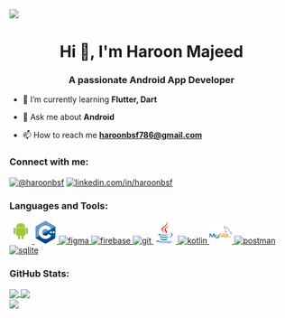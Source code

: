 <a>
  <img src="https://github.com/user-attachments/assets/41506c87-d980-4f18-9d89-3f5515956fa6" />
</a>

<h1 align="center">Hi 👋, I'm Haroon Majeed</h1>
<h3 align="center">A passionate Android App Developer</h3>


- 🌱 I’m currently learning **Flutter, Dart**

- 💬 Ask me about **Android**

- 📫 How to reach me **haroonbsf786@gmail.com**

<h3 align="left">Connect with me:</h3>
<p align="left">
<a href="https://twitter.com/@haroonbsf" target="blank"><img align="center" src="https://raw.githubusercontent.com/rahuldkjain/github-profile-readme-generator/master/src/images/icons/Social/twitter.svg" alt="@haroonbsf" height="30" width="40" /></a>
<a href="https://linkedin.com/in/linkedin.com/in/haroonbsf" target="blank"><img align="center" src="https://raw.githubusercontent.com/rahuldkjain/github-profile-readme-generator/master/src/images/icons/Social/linked-in-alt.svg" alt="linkedin.com/in/haroonbsf" height="30" width="40" /></a>
</p>

<h3 align="left">Languages and Tools:</h3>
<p align="left"> <a href="https://developer.android.com" target="_blank" rel="noreferrer"> <img src="https://raw.githubusercontent.com/devicons/devicon/master/icons/android/android-original-wordmark.svg" alt="android" width="40" height="40"/> </a> <a href="https://www.w3schools.com/cpp/" target="_blank" rel="noreferrer"> <img src="https://raw.githubusercontent.com/devicons/devicon/master/icons/cplusplus/cplusplus-original.svg" alt="cplusplus" width="40" height="40"/> </a> <a href="https://www.figma.com/" target="_blank" rel="noreferrer"> <img src="https://www.vectorlogo.zone/logos/figma/figma-icon.svg" alt="figma" width="40" height="40"/> </a> <a href="https://firebase.google.com/" target="_blank" rel="noreferrer"> <img src="https://www.vectorlogo.zone/logos/firebase/firebase-icon.svg" alt="firebase" width="40" height="40"/> </a> <a href="https://git-scm.com/" target="_blank" rel="noreferrer"> <img src="https://www.vectorlogo.zone/logos/git-scm/git-scm-icon.svg" alt="git" width="40" height="40"/> </a> <a href="https://www.java.com" target="_blank" rel="noreferrer"> <img src="https://raw.githubusercontent.com/devicons/devicon/master/icons/java/java-original.svg" alt="java" width="40" height="40"/> </a> <a href="https://kotlinlang.org" target="_blank" rel="noreferrer"> <img src="https://www.vectorlogo.zone/logos/kotlinlang/kotlinlang-icon.svg" alt="kotlin" width="40" height="40"/> </a> <a href="https://www.mysql.com/" target="_blank" rel="noreferrer"> <img src="https://raw.githubusercontent.com/devicons/devicon/master/icons/mysql/mysql-original-wordmark.svg" alt="mysql" width="40" height="40"/> </a> <a href="https://postman.com" target="_blank" rel="noreferrer"> <img src="https://www.vectorlogo.zone/logos/getpostman/getpostman-icon.svg" alt="postman" width="40" height="40"/> </a> <a href="https://www.sqlite.org/" target="_blank" rel="noreferrer"> <img src="https://www.vectorlogo.zone/logos/sqlite/sqlite-icon.svg" alt="sqlite" width="40" height="40"/> </a> </p>

<h3>GitHub Stats:</h3>

<div align="left">
  <a href="https://github.com/HaroonBsf">
    <img align="center" src="http://github-profile-summary-cards.vercel.app/api/cards/stats?username=HaroonBsf&theme=tokyonight" height="170em" />
    <img align="center" src="http://github-profile-summary-cards.vercel.app/api/cards/repos-per-language?username=HaroonBsf&theme=tokyonight" height="170em" />
    <br>
    <img align="center" src="https://github-readme-streak-stats.herokuapp.com/?user=HaroonBsf&&theme=tokyonight&theme=tokyonight" height="170em" />
  </a>
</div>
